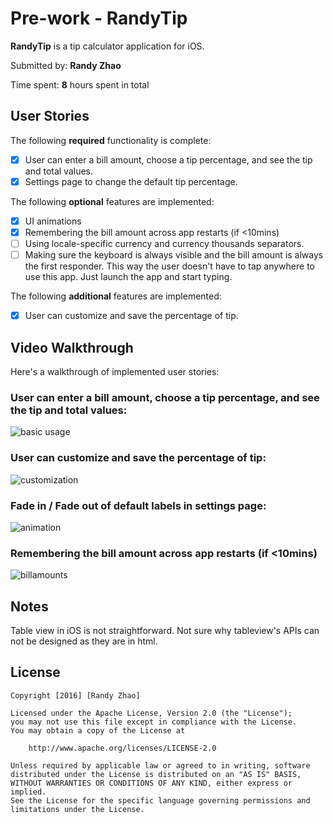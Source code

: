 # Pre-work - RandyTip

**RandyTip** is a tip calculator application for iOS.

Submitted by: **Randy Zhao**

Time spent: **8** hours spent in total

## User Stories

The following **required** functionality is complete:

* [x] User can enter a bill amount, choose a tip percentage, and see the tip and total values.
* [x] Settings page to change the default tip percentage.

The following **optional** features are implemented:
* [x] UI animations
* [x] Remembering the bill amount across app restarts (if <10mins)
* [ ] Using locale-specific currency and currency thousands separators.
* [ ] Making sure the keyboard is always visible and the bill amount is always the first responder. This way the user doesn't have to tap anywhere to use this app. Just launch the app and start typing.

The following **additional** features are implemented:

- [x] User can customize and save the percentage of tip.

## Video Walkthrough 

Here's a walkthrough of implemented user stories:

### User can enter a bill amount, choose a tip percentage, and see the tip and total values:

![basic usage](http://i.imgur.com/bFekApc.gif?1)

### User can customize and save the percentage of tip:

![customization](http://i.imgur.com/gemVHlC.gif?1)

### Fade in / Fade out of default labels in settings page:

![animation](http://i.imgur.com/EtjCggg.gif?1)

### Remembering the bill amount across app restarts (if <10mins)
![billamounts](http://i.imgur.com/8sv4yj2.gif?1)
## Notes

Table view in iOS is not straightforward. Not sure why tableview's APIs can not be designed as they are in html.

## License

    Copyright [2016] [Randy Zhao]

    Licensed under the Apache License, Version 2.0 (the "License");
    you may not use this file except in compliance with the License.
    You may obtain a copy of the License at

        http://www.apache.org/licenses/LICENSE-2.0

    Unless required by applicable law or agreed to in writing, software
    distributed under the License is distributed on an "AS IS" BASIS,
    WITHOUT WARRANTIES OR CONDITIONS OF ANY KIND, either express or implied.
    See the License for the specific language governing permissions and
    limitations under the License.
